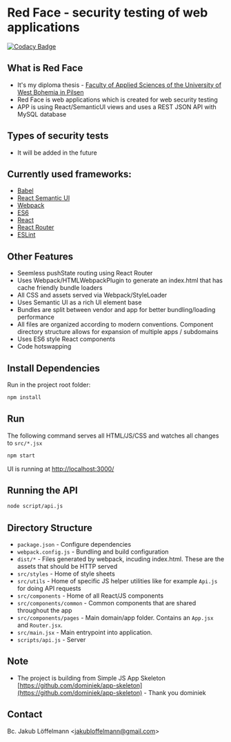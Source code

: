 # Red Face - security testing of web applications

[![Codacy Badge](https://api.codacy.com/project/badge/Grade/a7c3925f9a224d52a5d079b77c83d24e)](https://www.codacy.com/app/JaLe29/red-face?utm_source=github.com&amp;utm_medium=referral&amp;utm_content=JaLe29/red-face&amp;utm_campaign=Badge_Grade)

## What is Red Face

* It's my diploma thesis - [Faculty of Applied Sciences of the University of West Bohemia in Pilsen](http://www.fav.zcu.cz/en/)
* Red Face is web applications which is created for web security testing
* APP is using React/SemanticUI views and uses a REST JSON API with MySQL database

## Types of security tests

* It will be added in the future

## Currently used frameworks:

* [Babel](https://babeljs.io/)
* [React Semantic UI](http://react.semantic-ui.com/)
* [Webpack](http://webpack.github.io/)
* [ES6](https://babeljs.io/docs/learn-es2015/)
* [React](https://facebook.github.io/react/)
* [React Router](https://github.com/reactjs/react-router)
* [ESLint](https://eslint.org/)

## Other Features

* Seemless pushState routing using React Router
* Uses Webpack/HTMLWebpackPlugin to generate an index.html that has cache friendly bundle loaders
* All CSS and assets served via Webpack/StyleLoader
* Uses Semantic UI as a rich UI element base
* Bundles are split between vendor and app for better bundling/loading performance
* All files are organized according to modern conventions. Component directory structure allows for expansion of multiple apps / subdomains
* Uses ES6 style React components
* Code hotswapping

## Install Dependencies

Run in the project root folder:

```bash
npm install
```

## Run

The following command serves all HTML/JS/CSS and watches all changes to `src/*.jsx`

```bash
npm start
```

UI is running at [http://localhost:3000/](http://localhost:3000/)

## Running the API

```bash
node script/api.js
```

## Directory Structure

* `package.json` - Configure dependencies
* `webpack.config.js` - Bundling and build configuration
* `dist/*` - Files generated by webpack, incuding index.html. These are the assets that should be HTTP served
* `src/styles` - Home of style sheets
* `src/utils` - Home of specific JS helper utilities like for example `Api.js` for doing API requests
* `src/components` - Home of all React/JS components
* `src/components/common` - Common components that are shared throughout the app
* `src/components/pages` - Main domain/app folder. Contains an `App.jsx` and `Router.jsx`.
* `src/main.jsx` - Main entrypoint into application.
* `scripts/api.js` - Server

## Note

* The project is building from Simple JS App Skeleton [https://github.com/dominiek/app-skeleton](https://github.com/dominiek/app-skeleton) - Thank you dominiek

## Contact
Bc. Jakub Löffelmann <<jakubloffelmann@gmail.com>>

